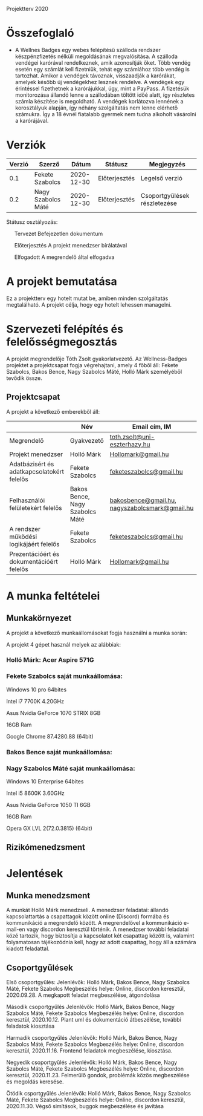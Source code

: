 ﻿Projektterv 2020
# **Összefoglaló**
- A Wellnes Badges egy webes felépítésű szálloda rendszer készpénzfizetés nélküli megoldásának megvalósítása. A szálloda vendégei karórával rendelkeznek, amik azonosítják őket. Több vendég esetén egy számlát kell fizetniük, tehát egy számlához több vendég is tartozhat. Amikor a vendégek távoznak, visszaadják a karórákat, amelyek később új vendégekhez lesznek rendelve. A vendégek egy érintéssel fizethetnek a karórájukkal, úgy, mint a PayPass. A fizetésük monitorozása állandó lenne a szállodában töltött időé alatt, így részletes számla készítése is megoldható. A vendégek korlátozva lennének a korosztályuk alapján, így néhány szolgáltatás nem lenne elérhető számukra. Így a 18 évnél fiatalabb gyermek nem tudna alkoholt vásárolni a karórájával.
# **Verziók**


|Verzió|Szerző|Dátum|Státusz|Megjegyzés|
| - | - | - | - | - |
|0.1|Fekete Szabolcs|2020-12-30|Előterjesztés|Legelső verzió|
|0.2|Nagy Szabolcs Máté|2020-12-30|Előterjesztés|Csoportgyűlések részletezése|

Státusz osztályozás:

`	`Tervezet	Befejezetlen dokumentum

`	`Előterjesztés	A projekt menedzser bírálatával

`	`Elfogadott	A megrendelő által elfogadva 
# **A projekt bemutatása**
Ez a projektterv egy hotelt mutat be, amiben minden szolgáltatás megtalálható. A projekt célja, hogy egy hotelt lehessen managelni.
# **Szervezeti felépítés és felelősségmegosztás**
A projekt megrendelője Tóth Zsolt gyakorlatvezető. Az Wellness-Badges projektet a projektcsapat fogja végrehajtani, amely 4 főből áll: Fekete Szabolcs, Bakos Bence, Nagy Szabolcs Máté, Holló Márk személyéből tevődik össze.
## **Projektcsapat**
A projekt a következő emberekből áll:

||Név|Email cím, IM|
| - | - | - |
|Megrendelő|Gyakvezető|toth.zsolt@uni-eszterhazy.hu|
|Projekt menedzser|Holló Márk|Hollomark@gmail.hu|
|Adatbázisért és adatkapcsolatokért felelős|Fekete Szabolcs|feketeszabolcs@gmail.hu|
|Felhasználói felületekért felelős|Bakos Bence, Nagy Szabolcs Máté|<bakosbence@gmail.hu>, nagyszabolcsmark@gmail.hu|
|A rendszer működési logikájáért felelős|Fekete Szabolcs|feketeszabolcs@gmail.hu|
|Prezentációért és dokumentációért felelős |Holló Márk|Hollomark@gmail.hu|
# **A munka feltételei**
## **Munkakörnyezet**
A projekt a következő munkaállomásokat fogja használni a munka során:

A projekt 4 gépet használ melyek az alábbiak: 
### Holló Márk: Acer Aspire 571G
### Fekete Szabolcs saját munkaállomása:
Windows 10 pro 64bites

Intel i7 7700K 4.20GHz

Asus Nvidia GeForce 1070 STRIX 8GB

16GB Ram

Google Chrome 87.4280.88 (64bit)

### Bakos Bence saját munkaállomása:

### Nagy Szabolcs Máté saját munkaállomása:
Windows 10 Enterprise 64bites

Intel i5 8600K 3.60GHz

Asus Nvidia GeForce 1050 TI 6GB

16GB Ram

Opera GX LVL 2(72.0.3815) (64bit)

## **Rizikómenedzsment**
# **Jelentések**
## **Munka menedzsment**
A munkát Holló Márk menedzseli. A menedzser feladatai: állandó kapcsolattartás a csapattagok között online (Discord) formába és kommunikáció a megrendelő között. A megrendelővel a kommunikáció e-mail-en vagy discordon keresztül történik. A menedzser további feladatai közé tartozik, hogy biztosítja a kapcsolatot két csapattag között is, valamint folyamatosan tájékozódnia kell, hogy az adott csapattag, hogy áll a számára kiadott feladattal.
## **Csoportgyűlések**
Első csoportgyűlés:
Jelenlévők: Holló Márk, Bakos Bence, Nagy Szabolcs Máté, Fekete Szabolcs
Megbeszélés helye: Online, discordon keresztül, 2020.09.28.
A megkapott feladat megbeszélése, átgondolása

Második csoportgyűlés
Jelenlévők: Holló Márk, Bakos Bence, Nagy Szabolcs Máté, Fekete Szabolcs
Megbeszélés helye: Online, discordon keresztül, 2020.10.12.
Plant uml és dokumentáció átbeszélése, további feladatok kiosztása

Harmadik csoportgyűlés
Jelenlévők: Holló Márk, Bakos Bence, Nagy Szabolcs Máté, Fekete Szabolcs
Megbeszélés helye: Online, discordon keresztül, 2020.11.16.
Frontend feladatok megbeszélése, kiosztása.

Negyedik csoportgyűlés
Jelenlévők: Holló Márk, Bakos Bence, Nagy Szabolcs Máté, Fekete Szabolcs
Megbeszélés helye: Online, discordon keresztül, 2020.11.23.
Felmerülő gondok, problémák közös megbeszélése és megoldás keresése.

Ötödik csportgyűlés
Jelenlévők: Holló Márk, Bakos Bence, Nagy Szabolcs Máté, Fekete Szabolcs
Megbeszélés helye: Online, discordon keresztül, 2020.11.30.
Végső simítások, buggok megbeszélése és javítása



